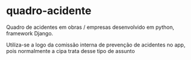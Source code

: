 # quadro-acidente
Quadro de acidentes em obras / empresas desenvolvido em python, framework Django.

Utiliza-se a logo da comissão interna de prevenção de acidentes no app, pois normalmente a cipa trata desse tipo de assunto
